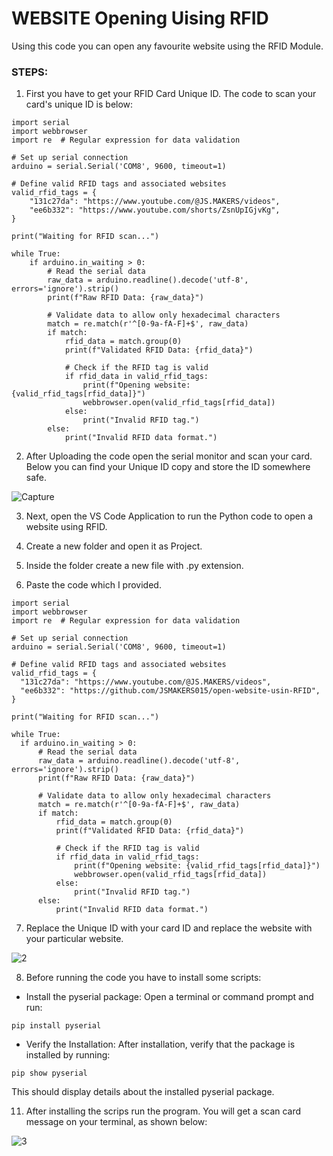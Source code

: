 
# **WEBSITE Opening Uising RFID** 

Using this code you can open any favourite website using the RFID Module.

### **STEPS:**

1. First you have to get your RFID Card Unique ID. The code to scan your card's unique ID is below:

```
import serial
import webbrowser
import re  # Regular expression for data validation

# Set up serial connection
arduino = serial.Serial('COM8', 9600, timeout=1)

# Define valid RFID tags and associated websites
valid_rfid_tags = {
    "131c27da": "https://www.youtube.com/@JS.MAKERS/videos",
    "ee6b332": "https://www.youtube.com/shorts/ZsnUpIGjvKg",
}

print("Waiting for RFID scan...")

while True:
    if arduino.in_waiting > 0:
        # Read the serial data
        raw_data = arduino.readline().decode('utf-8', errors='ignore').strip()
        print(f"Raw RFID Data: {raw_data}")

        # Validate data to allow only hexadecimal characters
        match = re.match(r'^[0-9a-fA-F]+$', raw_data)
        if match:
            rfid_data = match.group(0)
            print(f"Validated RFID Data: {rfid_data}")
            
            # Check if the RFID tag is valid
            if rfid_data in valid_rfid_tags:
                print(f"Opening website: {valid_rfid_tags[rfid_data]}")
                webbrowser.open(valid_rfid_tags[rfid_data])
            else:
                print("Invalid RFID tag.")
        else:
            print("Invalid RFID data format.")
```



2.  After Uploading the code open the serial monitor and scan your card. Below you can find your Unique ID copy and store the ID somewhere safe.
   
![Capture](https://github.com/user-attachments/assets/8a6d7776-2bd6-42d1-8397-ff872440694e)



3. Next, open the VS Code Application to run the Python code to open a website using RFID.

4. Create a new folder and open it as Project.

5. Inside the folder create a new file with .py extension.

6. Paste the code which I provided.

  ```
import serial
import webbrowser
import re  # Regular expression for data validation

# Set up serial connection
arduino = serial.Serial('COM8', 9600, timeout=1)

# Define valid RFID tags and associated websites
valid_rfid_tags = {
    "131c27da": "https://www.youtube.com/@JS.MAKERS/videos",
    "ee6b332": "https://github.com/JSMAKERS015/open-website-usin-RFID",
}

print("Waiting for RFID scan...")

while True:
    if arduino.in_waiting > 0:
        # Read the serial data
        raw_data = arduino.readline().decode('utf-8', errors='ignore').strip()
        print(f"Raw RFID Data: {raw_data}")

        # Validate data to allow only hexadecimal characters
        match = re.match(r'^[0-9a-fA-F]+$', raw_data)
        if match:
            rfid_data = match.group(0)
            print(f"Validated RFID Data: {rfid_data}")
            
            # Check if the RFID tag is valid
            if rfid_data in valid_rfid_tags:
                print(f"Opening website: {valid_rfid_tags[rfid_data]}")
                webbrowser.open(valid_rfid_tags[rfid_data])
            else:
                print("Invalid RFID tag.")
        else:
            print("Invalid RFID data format.")
```


7. Replace the Unique ID with your card ID and replace the website with your particular website. 


![2](https://github.com/user-attachments/assets/5d6ef827-1fa3-4999-9736-02cd8c069827)



8. Before running the code you have to install some scripts:

- Install the pyserial package: Open a terminal or command prompt and run:

```
pip install pyserial
```

- Verify the Installation: After installation, verify that the package is installed by running:

```
pip show pyserial
```

This should display details about the installed pyserial package.

11. After installing the scrips run the program. You will get a scan card message on your terminal, as shown below:
    
![3](https://github.com/user-attachments/assets/b9f59dc2-2c32-45f6-8b84-3852206769bb)



